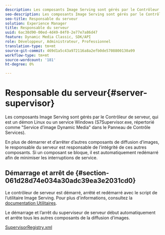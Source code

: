 ```yaml
---
description: Les composants Image Serving sont gérés par le Contrôleur de serveur, qui est un démon Linux ou un service Windows (S7Supervisor.exe, répertorié comme "Service d’image Dynamic Media" dans le Panneau de Contrôle Services).
seo-description: Les composants Image Serving sont gérés par le Contrôleur de serveur, qui est un démon Linux ou un service Windows (S7Supervisor.exe, répertorié comme "Service d’image Dynamic Media" dans le Panneau de Contrôle Services).
seo-title: Responsable du serveur
solution: Experience Manager
title: Responsable du serveur
uuid: 6ac38d90-00ed-4d49-84f0-2e77e7a86d47
feature: Dynamic Media Classic, SDK/API
role: Développeur, Administrateur, Professionnel
translation-type: tm+mt
source-git-commit: 469d1a5c43a972116a8a2efb0de5708800130a99
workflow-type: tm+mt
source-wordcount: '181'
ht-degree: 0%

---
```



# Responsable du serveur{#server-supervisor}

Les composants Image Serving sont gérés par le Contrôleur de serveur, qui est un démon Linux ou un service Windows (S7Supervisor.exe, répertorié comme &quot;Service d’image Dynamic Media&quot; dans le Panneau de Contrôle Services).

En plus de démarrer et d’arrêter d’autres composants de diffusion d’images, le responsable du serveur est responsable de l’intégrité de ces autres composants. Si un composant se bloque, il est automatiquement redémarré afin de minimiser les interruptions de service.

## Démarrage et arrêt de {#section-061d28d74e034a30adc39ea3e2031cd0}

Le contrôleur de serveur est démarré, arrêté et redémarré avec le script de l’utilitaire Image Serving. Pour plus d&#39;informations, consultez la [documentation Utilitaires](../../../is-api/is-utils/utilities/c-location-of-utilities.md#concept-bae61e53344449af978502cac6be8b5f).

Le démarrage et l’arrêt du superviseur de serveur début automatiquement et arrête tous les autres composants de la diffusion d’images.

[SupervisorRegistry.xml](../../../is-api/image-serving-api-ref/c-configuration-and-administration/r-server-configuration-files/r-supervisorregistry.md#reference-b55f37a7a7a044d19c1722f5130906c6)
